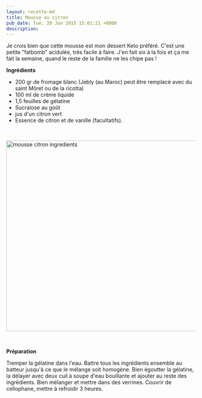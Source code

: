 ```yaml
---
layout: recette-md
title: Mousse au citron
pub_date: Tue, 20 Jan 2015 15:01:21 +0000
description: 
---
```

<p>Je crois bien que cette mousse est mon dessert Keto préféré. C'est une petite "fatbomb" acidulée, très facile à faire. J'en fait six à la fois et ça me fait la semaine, quand le reste de la famille ne les chipe pas !</p>
<p><strong>Ingrédients</strong></p>
<ul>
<li>200 gr de fromage blanc (Jebly (au Maroc) peut être remplacé avec du saint Môret ou de la ricotta)</li>
<li>100 ml de crème liquide</li>
<li>1,5 feuilles de gélatine</li>
<li>Sucralose au goût</li>
<li>jus d'un citron vert</li>
<li>Essence de citron et de vanille (facultatifs).</li>
</ul>
<p>&nbsp;</p>
<p><a href="http://ketorama.ma/wp-content/uploads/mousse-citron-ingredients1.jpg"><img class="aligncenter size-full wp-image-261" src="http://ketorama.ma/wp-content/uploads/mousse-citron-ingredients1.jpg" alt="mousse citron ingredients" width="900" height="506" /></a></p>
<p>&nbsp;</p>
<p><strong>Préparation</strong></p>
<p>Tremper la gélatine dans l'eau. Battre tous les ingrédients ensemble au batteur jusqu'à ce que le mélange soit homogène. Bien égoutter la gélatine, la délayer avec deux cuil à soupe d'eau bouillante et ajouter au reste des ingrédients. Bien mélanger et mettre dans des verrines. Couvrir de cellophane, mettre à refroidir 3 heures.</p>
<p>&nbsp;</p>

